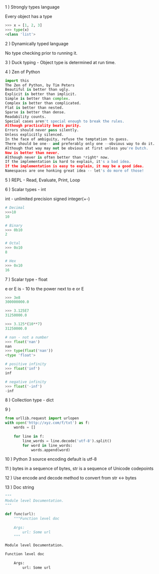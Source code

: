 1 ) Strongly types language

Every object has a type

```python
>>> x = [1, 2, 3]
>>> type(x)
<class 'list'>
```

2 ) Dynamically typed language

No type checking prior to running it.

3 ) Duck typing - Object type is determined at run time.

4 ) Zen of Python

```python
import this
The Zen of Python, by Tim Peters
Beautiful is better than ugly.
Explicit is better than implicit.
Simple is better than complex.
Complex is better than complicated.
Flat is better than nested.
Sparse is better than dense.
Readability counts.
Special cases aren't special enough to break the rules.
Although practicality beats purity.
Errors should never pass silently.
Unless explicitly silenced.
In the face of ambiguity, refuse the temptation to guess.
There should be one-- and preferably only one --obvious way to do it.
Although that way may not be obvious at first unless you're Dutch.
Now is better than never.
Although never is often better than *right* now.
If the implementation is hard to explain, it's a bad idea.
If the implementation is easy to explain, it may be a good idea.
Namespaces are one honking great idea -- let's do more of those!
```


5 ) REPL - Read, Evaluate, Print, Loop

6 ) Scalar types - int

int - unlimited precision signed integer(+-)

```python
# Decimal
>>>10
10

# Binary
>>> 0b10
2

# Octal
>>> 0o10
8

# Hex
>>> 0x10
16
``` 

7 ) Scalar type - float

e or E is - 10 to the power next to e or E
```python
>>> 3e8
300000000.0

>>> 3.125E7
31250000.0

>>> 3.125*(10**7)
31250000.0
```

```python
# nan - not a number
>>> float('nan')
nan
>>> type(float('nan'))
<type 'float'>

# positive infinity
>>> float('inf')
inf

# negative infinity
>>> float('-inf')
-inf

```


8 ) Collection type - dict

9 ) 
```python
from urllib.request import urlopen
with open('http://xyz.com/f/txt') as f:
    words = []
    
    for line in f:
        line_words = line.decode('utf-8').split()
        for word in line_words:
            words.append(word)

```

10 ) Python 3 source encoding default is utf-8

11 ) bytes in a sequence of bytes, str is a sequence of Unicode codepoints

12 ) Use encode and decode method to convert from str <-> bytes

13 ) Doc string
```python
"""
Module level Documentation.
"""

def func(url):
    """Function level doc
    
    Args:
        url: Some url
    """
```

```python
Module level Documentation.

Function level doc
    
    Args:
        url: Some url
```

